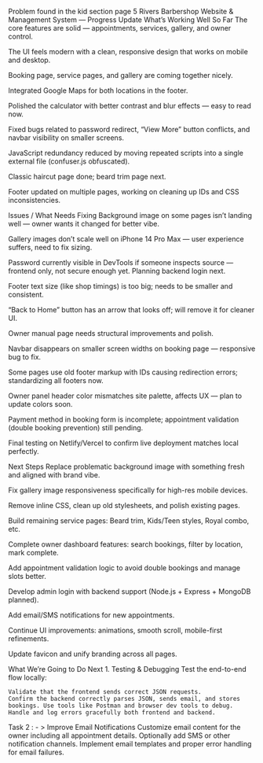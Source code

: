 Problem found in the kid section page 
5 Rivers Barbershop Website & Management System — Progress Update
What’s Working Well So Far
The core features are solid — appointments, services, gallery, and owner control.

The UI feels modern with a clean, responsive design that works on mobile and desktop.



Booking page, service pages, and gallery are coming together nicely.

Integrated Google Maps for both locations in the footer.

Polished the calculator with better contrast and blur effects — easy to read now.

Fixed bugs related to password redirect, “View More” button conflicts, and navbar visibility on smaller screens.

JavaScript redundancy reduced by moving repeated scripts into a single external file (confuser.js obfuscated).

Classic haircut page done; beard trim page next.

Footer updated on multiple pages, working on cleaning up IDs and CSS inconsistencies.

Issues / What Needs Fixing
Background image on some pages isn’t landing well — owner wants it changed for better vibe.

Gallery images don’t scale well on iPhone 14 Pro Max — user experience suffers, need to fix sizing.

Password currently visible in DevTools if someone inspects source — frontend only, not secure enough yet. Planning backend login next.

Footer text size (like shop timings) is too big; needs to be smaller and consistent.

“Back to Home” button has an arrow that looks off; will remove it for cleaner UI.

Owner manual page needs structural improvements and polish.

Navbar disappears on smaller screen widths on booking page — responsive bug to fix.

Some pages use old footer markup with IDs causing redirection errors; standardizing all footers now.

Owner panel header color mismatches site palette, affects UX — plan to update colors soon.

Payment method in booking form is incomplete; appointment validation (double booking prevention) still pending.

Final testing on Netlify/Vercel to confirm live deployment matches local perfectly.

Next Steps
Replace problematic background image with something fresh and aligned with brand vibe.

Fix gallery image responsiveness specifically for high-res mobile devices.

Remove inline CSS, clean up old stylesheets, and polish existing pages.

Build remaining service pages: Beard trim, Kids/Teen styles, Royal combo, etc.

Complete owner dashboard features: search bookings, filter by location, mark complete.

Add appointment validation logic to avoid double bookings and manage slots better.

Develop admin login with backend support (Node.js + Express + MongoDB planned).

Add email/SMS notifications for new appointments.

Continue UI improvements: animations, smooth scroll, mobile-first refinements.

Update favicon and unify branding across all pages.

What We’re Going to Do Next
      1. Testing & Debugging
      Test the end-to-end flow locally:

    Validate that the frontend sends correct JSON requests.
    Confirm the backend correctly parses JSON, sends email, and stores bookings. Use tools like Postman and browser dev tools to debug.
    Handle and log errors gracefully both frontend and backend.
Task 2 : - >  Improve Email Notifications
                  Customize email content for the owner including all appointment details.
                        Optionally add SMS or other notification channels.
                              Implement email templates and proper error handling for email failures.
